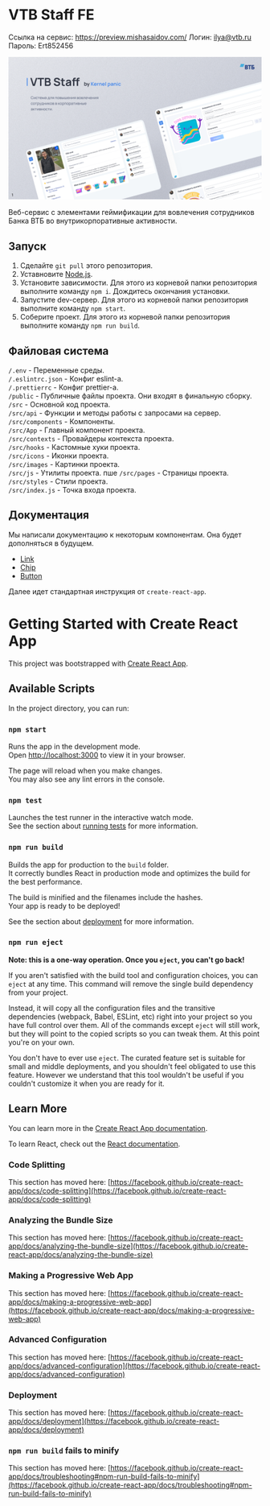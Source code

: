# VTB Staff FE
Ссылка на сервис: https://preview.mishasaidov.com/
Логин: ilya@vtb.ru
Пароль: Ert852456

![Текст с описанием картинки](/src/images/1-2.png)

Веб-сервис с элементами геймификации для вовлечения сотрудников Банка ВТБ во внутрикорпоративные активности.

## Запуск

1. Сделайте `git pull` этого репозитория.
2. Уставновите [Node.js](https://nodejs.org/en/download/).
3. Установите зависимости. Для этого из корневой папки репозитория выполните команду `npm i`. Дождитесь окончания установки.
4. Запустите dev-сервер. Для этого из корневой папки репозитория выполните команду `npm start`.
5. Соберите проект. Для этого из корневой папки репозитория выполните команду `npm run build`.

## Файловая система

`/.env` - Переменные среды.  
`/.eslintrc.json` - Конфиг eslint-a.  
`/.prettierrc` - Конфиг prettier-a.  
`/public` - Публичные файлы проекта. Они входят в финальную сборку.  
`/src` - Основной код проекта.  
`/src/api` - Функции и методы работы с запросами на сервер.  
`/src/components` - Компоненты.  
`/src/App` - Главный компонент проекта.  
`/src/contexts` - Провайдеры контекста проекта.  
`/src/hooks` - Кастомные хуки проекта.  
`/src/icons` - Иконки проекта.  
`/src/images` - Картинки проекта.  
`/src/js` - Утилиты проекта.  пше 
`/src/pages` - Страницы проекта.  
`/src/styles` - Стили проекта.  
`/src/index.js` - Точка входа проекта.  

## Документация

Мы написали документацию к некоторым компонентам. Она будет дополняться в будущем.

- [Link](/src/components/Link)
- [Chip](/src/components/Chip)
- [Button](/src/components/Button)

Далее идет стандартная инструкция от `create-react-app`.

# Getting Started with Create React App

This project was bootstrapped with [Create React App](https://github.com/facebook/create-react-app).

## Available Scripts

In the project directory, you can run:

### `npm start`

Runs the app in the development mode.\
Open [http://localhost:3000](http://localhost:3000) to view it in your browser.

The page will reload when you make changes.\
You may also see any lint errors in the console.

### `npm test`

Launches the test runner in the interactive watch mode.\
See the section about [running tests](https://facebook.github.io/create-react-app/docs/running-tests) for more information.

### `npm run build`

Builds the app for production to the `build` folder.\
It correctly bundles React in production mode and optimizes the build for the best performance.

The build is minified and the filenames include the hashes.\
Your app is ready to be deployed!

See the section about [deployment](https://facebook.github.io/create-react-app/docs/deployment) for more information.

### `npm run eject`

**Note: this is a one-way operation. Once you `eject`, you can't go back!**

If you aren't satisfied with the build tool and configuration choices, you can `eject` at any time. This command will remove the single build dependency from your project.

Instead, it will copy all the configuration files and the transitive dependencies (webpack, Babel, ESLint, etc) right into your project so you have full control over them. All of the commands except `eject` will still work, but they will point to the copied scripts so you can tweak them. At this point you're on your own.

You don't have to ever use `eject`. The curated feature set is suitable for small and middle deployments, and you shouldn't feel obligated to use this feature. However we understand that this tool wouldn't be useful if you couldn't customize it when you are ready for it.

## Learn More

You can learn more in the [Create React App documentation](https://facebook.github.io/create-react-app/docs/getting-started).

To learn React, check out the [React documentation](https://reactjs.org/).

### Code Splitting

This section has moved here: [https://facebook.github.io/create-react-app/docs/code-splitting](https://facebook.github.io/create-react-app/docs/code-splitting)

### Analyzing the Bundle Size

This section has moved here: [https://facebook.github.io/create-react-app/docs/analyzing-the-bundle-size](https://facebook.github.io/create-react-app/docs/analyzing-the-bundle-size)

### Making a Progressive Web App

This section has moved here: [https://facebook.github.io/create-react-app/docs/making-a-progressive-web-app](https://facebook.github.io/create-react-app/docs/making-a-progressive-web-app)

### Advanced Configuration

This section has moved here: [https://facebook.github.io/create-react-app/docs/advanced-configuration](https://facebook.github.io/create-react-app/docs/advanced-configuration)

### Deployment

This section has moved here: [https://facebook.github.io/create-react-app/docs/deployment](https://facebook.github.io/create-react-app/docs/deployment)

### `npm run build` fails to minify

This section has moved here: [https://facebook.github.io/create-react-app/docs/troubleshooting#npm-run-build-fails-to-minify](https://facebook.github.io/create-react-app/docs/troubleshooting#npm-run-build-fails-to-minify)
